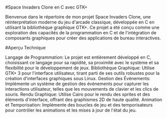 #Space Invaders Clone en C avec GTK+

Bienvenue dans le répertoire de mon projet Space Invaders Clone, une réinterprétation moderne du jeu d'arcade classique, développée en C en utilisant la bibliothèque graphique GTK+. Ce projet a été conçu comme une exploration des capacités de la programmation en C et de l'intégration de composants graphiques pour créer des applications de bureau interactives.

#Aperçu Technique

Langage de Programmation: Le projet est entièrement développé en C, choisissant ce langage pour sa rapidité, sa proximité avec le système et sa flexibilité pour le développement de jeux.
Bibliothèque Graphique: Utilise GTK+ 3 pour l'interface utilisateur, tirant parti de ses outils robustes pour la création d'interfaces graphiques sous Linux.
Gestion des Événements: Implémente un système de gestion des événements pour capturer les interactions utilisateur, telles que les mouvements de clavier et les clics de souris.
Rendu Graphique: Utilise Cairo pour le rendu des sprites et des éléments d'interface, offrant des graphismes 2D de haute qualité.
Animation et Temporisation: Implémente des boucles de jeu et des temporisateurs pour contrôler les animations et les mises à jour de l'état du jeu.
